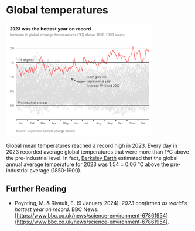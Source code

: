 # Global temperatures

<img src="plot.png" alt="Global temperatures" width="400"/>

Global mean temperatures reached a record high in 2023. Every day in 2023 recorded average global temperatures that were more than 1ºC above the pre-industrial level. In fact, [Berkeley Earth](https://berkeleyearth.org/global-temperature-report-for-2023/) estimated that the global annual average temperature for 2023 was 1.54 ± 0.06 °C above the pre-industrial average (1850-1900).

## Further Reading
- Poynting, M. & Rivault, E. (9 January 2024). *2023 confirmed as world's hottest year on record*. BBC News. [https://www.bbc.co.uk/news/science-environment-67861954](https://www.bbc.co.uk/news/science-environment-67861954).